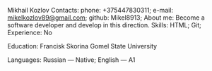 Mikhail Kozlov
Contacts:
phone: +375447830311;
e-mail: mikelkozlov89@gmail.com;
github: Mikel8913;
About me:
Become a software developer and develop in this direction.
Skills:
HTML;
Git;
Experience:
No

Education:
Francisk Skorina Gomel State University

Languages:
Russian — Native;
English — A1 
